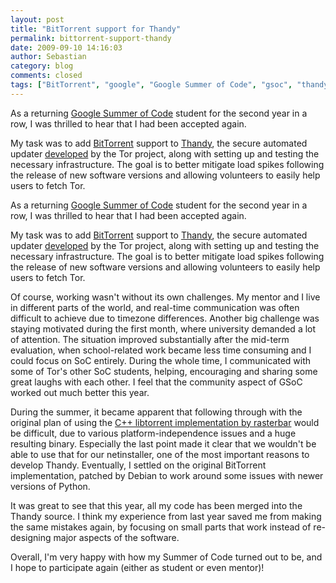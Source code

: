 ```yaml
---
layout: post
title: "BitTorrent support for Thandy"
permalink: bittorrent-support-thandy
date: 2009-09-10 14:16:03
author: Sebastian
category: blog
comments: closed
tags: ["BitTorrent", "google", "Google Summer of Code", "gsoc", "thandy"]
---
```


As a returning [Google Summer of Code](http://socghop.appspot.com/org/home/google/gsoc2009/eff) student for the second year in a row, I was thrilled to hear that I had been accepted again.

My task was to add [BitTorrent](http://www.bittorrent.com/) support to [Thandy](https://git.torproject.org/checkout/thandy/master/), the secure automated updater [developed](http://google-opensource.blogspot.com/2009/03/thandy-secure-update-for-tor.html) by the Tor project, along with setting up and testing the necessary infrastructure. The goal is to better mitigate load spikes following the release of new software versions and allowing volunteers to easily help users to fetch Tor.

<!-- more -->

As a returning [Google Summer of Code](http://socghop.appspot.com/org/home/google/gsoc2009/eff) student for the second year in a row, I was thrilled to hear that I had been accepted again.

My task was to add [BitTorrent](http://www.bittorrent.com/) support to [Thandy](https://git.torproject.org/checkout/thandy/master/), the secure automated updater [developed](http://google-opensource.blogspot.com/2009/03/thandy-secure-update-for-tor.html) by the Tor project, along with setting up and testing the necessary infrastructure. The goal is to better mitigate load spikes following the release of new software versions and allowing volunteers to easily help users to fetch Tor.

Of course, working wasn't without its own challenges. My mentor and I live in different parts of the world, and real-time communication was often difficult to achieve due to timezone differences. Another big challenge was staying motivated during the first month, where university demanded a lot of attention. The situation improved substantially after the mid-term evaluation, when school-related work became less time consuming and I could focus on SoC entirely. During the whole time, I communicated with some of Tor's other SoC students, helping, encouraging and sharing some great laughs with each other. I feel that the community aspect of GSoC worked out much better this year.

During the summer, it became apparent that following through with the original plan of using the [C++ libtorrent implementation by rasterbar](http://www.rasterbar.com/products/libtorrent/index.html) would be difficult, due to various platform-independence issues and a huge resulting binary. Especially the last point made it clear that we wouldn't be able to use that for our netinstaller, one of the most important reasons to develop Thandy. Eventually, I settled on the original BitTorrent implementation, patched by Debian to work around some issues with newer versions of Python.

It was great to see that this year, all my code has been merged into the Thandy source. I think my experience from last year saved me from making the same mistakes again, by focusing on small parts that work instead of re-designing major aspects of the software.

Overall, I'm very happy with how my Summer of Code turned out to be, and I hope to participate again (either as student or even mentor)!
